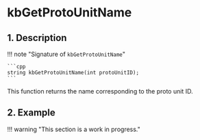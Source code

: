# kbGetProtoUnitName

## 1. Description

!!! note "Signature of `kbGetProtoUnitName`"

    ```cpp
    string kbGetProtoUnitName(int protoUnitID);
    ```

This function returns the name corresponding to the proto unit ID.

## 2. Example

!!! warning "This section is a work in progress."
